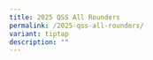 ```yaml
---
title: 2025 QSS All Rounders
permalink: /2025-qss-all-rounders/
variant: tiptap
description: ""
---
```

